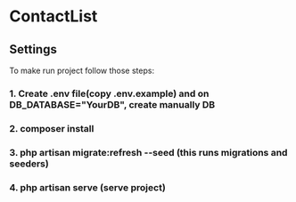# ContactList

## Settings
To make run project follow those steps:
### 1. Create .env file(copy .env.example) and on DB_DATABASE="YourDB", create manually DB
### 2. composer install
### 3. php artisan migrate:refresh --seed (this runs migrations and seeders)
### 4. php artisan serve (serve project)


